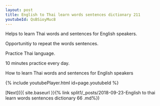 ```yaml
---
layout: post
title: English to Thai learn words sentences dictionary 211 
youtubeId: QsBSioyMuc8
---
```

 
 
Helps to learn Thai words and sentences for English speakers.

Opportunitiy to repeat the words sentences. 

Practice Thai language. 
 
10 minutes practice every day. 
 
How to learn Thai words and sentences for English speakers 
 
{% include youtubePlayer.html id=page.youtubeId %}
 
 
[Next]({{ site.baseurl }}{% link  split1/_posts/2018-09-23-English to thai learn words sentences dictionary 66 .md%})
 
